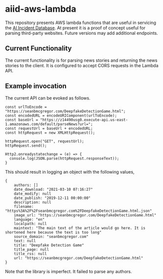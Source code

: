 # aiid-aws-lambda

This repository presents AWS lambda functions that are useful in servicing the [AI Incident Database](https://github.com/PartnershipOnAI/aiid). At present it is a proof of concept useful for parsing third-party websites. Future versions may add additional endpoints.

## Current Functionality

The current functionality is for parsing news stories and returning the news stories to the client. It is configured to accept CORS requests in the Lambda API.

## Example invocation

The current API can be evoked as follows.

    const urlToEncode = "https://seanbmcgregor.com/DeepfakeDetectionGame.html";
    const encodedURL = encodeURIComponent(urlToEncode);
    const baseUrl = "https://z14490usg0.execute-api.us-east-1.amazonaws.com/default/parseNews?url=";
    const requestUrl = baseUrl + encodedURL;
    const httpRequest = new XMLHttpRequest();

    httpRequest.open("GET", requestUrl);
    httpRequest.send();

    Http2.onreadystatechange = (e) => {
      console.log(JSON.parse(httpRequest.responseText));
    }

This should result in logging an object with the following values,

    {
        authors: []
        date_download: "2021-03-10 07:16:27"
        date_modify: null
        date_publish: "2019-12-11 00:00:00"
        description: null
        filename: "https%3A%2F%2Fseanbmcgregor.com%2FDeepfakeDetectionGame.html.json"
        image_url: "https://seanbmcgregor.com/DeepfakeDetectionGame.html"
        language: "en"
        localpath: null
        maintext: "The main text of the article would go here. It is shortened here because the text is too long"
        source_domain: "seanbmcgregor.com"
        text: null
        title: "Deepfake Detection Game"
        title_page: null
        title_rss: null
        url: "https://seanbmcgregor.com/DeepfakeDetectionGame.html"
    }

Note that the library is imperfect. It failed to parse any authors.
